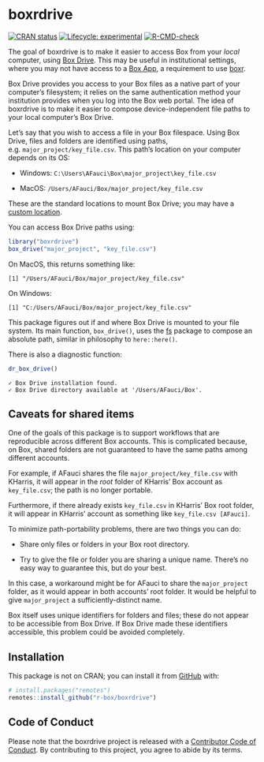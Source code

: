 
<!-- README.md is generated from README.Rmd. Please edit that file -->

# boxrdrive

<!-- badges: start -->

[![CRAN
status](https://www.r-pkg.org/badges/version/boxrdrive)](https://CRAN.R-project.org/package=boxrdrive)
[![Lifecycle:
experimental](https://img.shields.io/badge/lifecycle-experimental-orange.svg)](https://www.tidyverse.org/lifecycle/#experimental)
[![R-CMD-check](https://github.com/r-box/boxrdrive/workflows/R-CMD-check/badge.svg)](https://github.com/r-box/boxrdrive/actions)

<!-- badges: end -->

The goal of boxrdrive is to make it easier to access Box from your
*local* computer, using [Box Drive](https://www.box.com/drive). This may
be useful in institutional settings, where you may not have access to a
[Box App](https://r-box.github.io/boxr/articles/boxr-apps.html), a
requirement to use [boxr](https://r-box.github.io/boxr/).

Box Drive provides you access to your Box files as a native part of your
computer’s filesystem; it relies on the same authentication method your
institution provides when you log into the Box web portal. The idea of
boxrdrive is to make it easier to compose device-independent file paths
to your local computer’s Box Drive.

Let’s say that you wish to access a file in your Box filespace. Using
Box Drive, files and folders are identified using paths,
e.g. `major_project/key_file.csv`. This path’s location on your computer
depends on its OS:

-   Windows: `C:\Users\AFauci\Box\major_project\key_file.csv`

-   MacOS: `/Users/AFauci/Box/major_project/key_file.csv`

These are the standard locations to mount Box Drive; you may have a
[custom
location](https://support.box.com/hc/en-us/articles/360043697454-Configuring-the-Default-Box-Drive-Folder-Location).

You can access Box Drive paths using:

``` r
library("boxrdrive")
box_drive("major_project", "key_file.csv")
```

On MacOS, this returns something like:

    [1] "/Users/AFauci/Box/major_project/key_file.csv"

On Windows:

    [1] "C:/Users/AFauci/Box/major_project/key_file.csv"

This package figures out if and where Box Drive is mounted to your file
system. Its main function, `box_drive()`, uses the
[fs](https://fs.r-lib.org/) package to compose an absolute path, similar
in philosophy to `here::here()`.

There is also a diagnostic function:

``` r
dr_box_drive()
```

    ✓ Box Drive installation found.
    ✓ Box Drive directory available at '/Users/AFauci/Box'.

## Caveats for shared items

One of the goals of this package is to support workflows that are
reproducible across different Box accounts. This is complicated because,
on Box, shared folders are not guaranteed to have the same paths among
different accounts.

For example, if AFauci shares the file `major_project/key_file.csv` with
KHarris, it will appear in the *root* folder of KHarris’ Box account as
`key_file.csv`; the path is no longer portable.

Furthermore, if there already exists `key_file.csv` in KHarris’ Box root
folder, it will appear in KHarris’ account as something like
`key_file.csv [AFauci]`.

To minimize path-portability problems, there are two things you can do:

-   Share only files or folders in your Box root directory.

-   Try to give the file or folder you are sharing a unique name.
    There’s no easy way to guarantee this, but do your best.

In this case, a workaround might be for AFauci to share the
`major_project` folder, as it would appear in both accounts’ root
folder. It would be helpful to give `major_project` a
sufficiently-distinct name.

Box itself uses unique identifiers for folders and files; these do not
appear to be accessible from Box Drive. If Box Drive made these
identifiers accessible, this problem could be avoided completely.

## Installation

This package is not on CRAN; you can install it from
[GitHub](https://github.com/) with:

``` r
# install.packages("remotes")
remotes::install_github("r-box/boxrdrive")
```

## Code of Conduct

Please note that the boxrdrive project is released with a [Contributor
Code of
Conduct](https://contributor-covenant.org/version/2/0/CODE_OF_CONDUCT.html).
By contributing to this project, you agree to abide by its terms.
